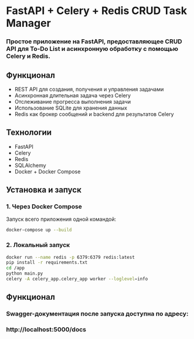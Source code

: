# FastAPI + Celery + Redis CRUD Task Manager

### Простое приложение на FastAPI, предоставляющее CRUD API для To-Do List и асинхронную обработку с помощью Celery и Redis.

## Функционал

- REST API для создания, получения и управления задачами
- Асинхронная длительная задача через Celery
- Отслеживание прогресса выполнения задачи
- Использование SQLite для хранения данных
- Redis как брокер сообщений и backend для результатов Celery

## Технологии

- FastAPI
- Celery
- Redis
- SQLAlchemy
- Docker + Docker Compose

## Установка и запуск

### 1. Через Docker Compose

Запуск всего приложения одной командой:

```bash
docker-compose up --build
```

### 2. Локальный запуск

```bash
docker run --name redis -p 6379:6379 redis:latest
pip install -r requirements.txt
cd /app
python main.py
celery -A celery_app.celery_app worker --loglevel=info
```


## Функционал

### Swagger-документация после запуска доступна по адресу:
### http://localhost:5000/docs

